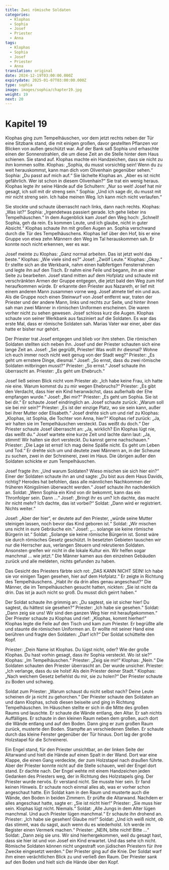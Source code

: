 ```yaml
---
title: Zwei römische Soldaten
categories:
  - Klophas
  - Sophia
  - Josef
  - Priester
  - Anna
tags:
  - Klophas
  - Sophia
  - Josef
  - Priester
  - Anna
translation: original
date: 2024-12-19T03:00:00.000Z
expirydate: 2025-01-07T03:00:00.000Z
type: sophia
image: images/sophia/chapter19.jpg
weight: 19
next: 20
---
```


# Kapitel 19



Klophas ging zum Tempelhäuschen, vor dem jetzt rechts neben der Tür eine Sitzbank stand, die mit einigen großen, davor gestellten Pflanzen vor Blicken von außen geschützt war.
Auf der Bank saß Sophia und erhaschte einen der Sonnenstrahlen, die um diese Zeit an die Stelle hinter dem Haus schienen.
Sie stand auf.
Klophas machte ein Handzeichen, dass sie nicht zu ihm kommen sollte.
Klophas: „Sophia, du musst vorsichtig sein! Wenn du zu weit herauskommst, kann man dich vom Olivenhain gegenüber sehen.“
Sophia: „Du passt auf mich auf.“
Sie lächelte Klophas an.
„Aber es ist nicht gefährlich. Wer ist schon in diesem Olivenhain?“
Sie trat ein wenig heraus.
Klophas legte ihr seine Hände auf die Schultern: „Nur so weit! Josef hat mir gesagt, ich soll mit dir streng sein.“
Sophia: „Und ich sage dir, du musst mit mir nicht streng sein.
Ich habe meinen Weg.
Ich kann mich nicht verlaufen.“

Sie stockte und schaute überrascht nach links, dann nach rechts.
Klophas: „Was ist?“
Sophia: „Irgendetwas passiert gerade.
Ich gehe lieber ins Tempelhäuschen.“
In dem Augenblick kam Josef den Weg hoch: „Schnell! Sophia, geh da rein.
Es kommen Leute, und ich glaube, nicht in guter Absicht.“
Klophas schaute ihn mit großen Augen an.
Sophia verschwand durch die Tür des Tempelhäuschens.
Klophas lief über den Hof, bis er eine Gruppe von etwa zehn Männern den Weg im Tal herauskommen sah.
Er konnte noch nicht erkennen, wer es war.

Josef meinte zu Klophas: „Ganz normal arbeiten.
Das ist jetzt wohl das beste.“
Klophas: „Wie viele sind es?“
Josef: „Zwölf Leute.“
Klophas: „Okay.“
Er stellte sich an die Werkbank, nahm einen halbfertigen Fensterrahmen und legte ihn auf den Tisch.
Er nahm eine Feile und begann, ihn an einer Seite zu bearbeiten.
Josef stand mitten auf dem Hofplatz und schaute mit verschränkten Armen der Gruppe entgegen, die jetzt bald den Weg zum Hof heraufkommen würde.
Er erkannte den Priester aus Nazareth, er lief mit einem anderen Mann zusammen vorne weg.
Josef atmete tief ein und aus.
Als die Gruppe noch einen Steinwurf von Josef entfernt war, traten der Priester und der andere Mann, links und rechts zur Seite, und hinter ihnen sah man zwei Männer in römischen Uniformen erscheinen.
Die waren vorher nicht zu sehen gewesen.
Josef schloss kurz die Augen.
Klophas schaute von seiner Werkbank aus fasziniert auf die Soldaten.
Es war das erste Mal, dass er römische Soldaten sah.
Marias Vater war einer, aber das hatte er bisher nur gehört.

Der Priester trat Josef entgegen und blieb vor ihm stehen.
Die römischen Soldaten stellten sich neben ihn.
Josef und der Priester schauten sich eine lange Zeit an.
Josef: „Sei gegrüßt, Priester! Was wollt ihr diesmal?
Wohne ich euch immer noch nicht weit genug von der Stadt weg?“
Priester: „Es geht um ernstere Dinge, diesmal.“
Josef: „So ernst, dass du zwei römische Soldaten mitbringen musst?“
Priester: „So ernst.“
Josef schaute ihn überrascht an.
Priester: „Es geht um Ehebruch.“

Josef ließ seinen Blick nicht vom Priester ab: „Ich habe keine Frau, ich hatte nie eine.
Warum kommst du zu mir wegen Ehebruchs?“
Priester: „Es gibt den Verdacht, dass hier ein Kind heranwächst, dass außerhalb der Ehe empfangen wurde.“
Josef: „Bei mir?“
Priester: „Es geht um Sophia.
Sie ist bei dir.“
Er schaute Josef eindringlich an.
Josef schaute zurück: „Warum soll sie bei mir sein?“
Priester: „Es ist der einzige Platz, wo sie sein kann, außer bei ihrer Mutter oder Elisabeth.“
Josef drehte sich um und rief zu Klophas: „Klophas, ist Sophia, die Tochter von Anna, hier?“
Klophas rief zurück: „Ja, wir halten sie im Tempelhäuschen versteckt.
Das weißt du doch.“
Der Priester schaute Josef überrascht an: „Ja, wirklich?
Ein Klophas lügt nie, das weißt du.“
Josef wartete eine kurze Zeit und lachte dann laut: „Ja, stimmt!
Wir halten sie dort versteckt.
Du kannst gerne nachschauen.“
Priester: „Die Lage ist ernst!
Ich mag deine Späße nicht.
Es geht um Leben und Tod.“
Er drehte sich um und deutete zwei Männern an, in der Scheune zu suchen, zwei in der Schreinerei, zwei im Haus.
Die übrigen außer den Soldaten schickte er zum Tempelhäuschen.

Josef fragte ihn: „Und warum Soldaten?
Wieso mischen sie sich hier ein?“
Einer der Soldaten schaute ihn an und sagte: „Du bist aus dem Haus Davids, richtig?
Herodes hat befohlen, dass alle männlichen Nachkommen der früheren Königslinien überwacht werden.“
Josef schaute ihn nachdenklich an.
Soldat: „Wenn Sophia ein Kind von dir bekommt, kann das ein Thronfolger sein.
Dann ...“
Josef: „Bringt ihr es um?
Ich dachte, das macht ihr nicht mehr?
Ich dachte, das ist vorbei?“
Soldat: „Dann wird er registriert.
Nichts weiter.“

Josef: „Aber der hier“, er deutete auf den Priester, „würde seine Mutter steinigen lassen, noch bevor das Kind geboren ist.“
Soldat: „Wir mischen uns nicht in eure Gebräuche ein.“
Josef: „... solange sie keine römische Bürgerin ist.“
Soldat: „Solange sie keine römische Bürgerin ist.
Sonst wäre sie durch römisches Gesetz geschützt.
In besetzten Gebieten tauschen wir nur die Herrscher aus, verlangen Steuern und rekrutieren Soldaten.
Ansonsten greifen wir nicht in die lokale Kultur ein.
Wir helfen sogar manchmal ... wie jetzt.“
Die Männer kamen aus den einzelnen Gebäuden zurück und alle meldeten, nichts gefunden zu haben.

Das Gesicht des Priesters färbte sich rot: „DAS KANN NICHT SEIN!
Ich habe sie vor einigen Tagen gesehen, hier auf dem Hofplatz.“
Er zeigte in Richtung des Tempelhäuschens.
„Habt ihr da drin alles genau angeschaut?“
Die Männer, die im Tempelhäuschen gesucht hatten, nickten: „Sie ist nicht da drin.
Das ist ja auch nicht so groß.
Du musst dich geirrt haben.“

Der Soldat schaute ihn grimmig an: „Du sagtest, sie ist sicher hier!
Du sagtest, du hättest sie gesehen?“
Priester: „Ich habe sie gesehen.“
Soldat: „Dann zeig sie uns! Wir sind den ganzen Weg hier mit heraufgekommen.“
Der Priester schaute zu Klophas und rief: „Klophas, kommt hierher!“
Klophas legte die Feile auf den Tisch und kam zum Priester.
Er begrüßte alle und staunte die römischen Uniformen an.
Er wollte mit seiner Hand eine berühren und fragte den Soldaten: „Darf ich?“
Der Soldat schüttelte den Kopf.

Priester: „Dein Name ist Klophas.
Du lügst nicht, oder?
Wie der große Klophas.
Du hast vorhin gesagt, dass ihr Sophia versteckt.
Wo ist sie?“
Klophas: „Im Tempelhäuschen.“
Priester: „Zeig sie mir!“
Klophas: „Nein.“
Die Soldaten schauten den Priester überrascht an.
Der wurde unsicher.
Priester: „Ich verlange, dass du sie holst!
Als dein Priester deiner Stadt.“
Klophas: „Nach welchem Gesetz befiehlst du mir, sie zu holen?“
Der Priester schaute zu Boden und schwieg.

Soldat zum Priester: „Warum schaust du nicht selbst nach?
Deine Leute scheinen dir ja nicht zu gehorchen.“
Der Priester schaute den Soldaten an und dann Klophas, schob diesen beiseite und ging in Richtung Tempelhäuschen.
Im Häuschen stellte er sich in die Mitte des großen Raums und lauschte.
Er schaute die Wände entlang, den Altar.
Er sah nichts Auffälliges.
Er schaute in den kleinen Raum neben dem großen, auch dort die Wände entlang und auf den Boden.
Dann ging er zum großen Raum zurück, musterte den Boden.
Stampfte an verschiedenen Stellen.
Er schaute durch das kleine Fenster gegenüber der Tür hinaus.
Dort lag der große Holzstapel für die Schreinerei.

Ein Engel stand, für den Priester unsichtbar, an der linken Seite der Altarwand und hielt die Hände auf einen Spalt in der Wand.
Dort war eine Klappe, die einen Gang verdeckte, der zum Holzstapel nach draußen führte.
Aber der Priester konnte nicht auf die Stelle schauen, weil der Engel dort stand.
Er dachte nach.
Der Engel wehte mit einem Handzeichen jeden Gedanken des Priesters weg, der in Richtung des Holzstapels ging.
Der Priester wurde nervös.
Er verstand nicht.
Sie musste hier sein.
Er fand keinen Hinweis.
Er schaute noch einmal alles ab, was er vorher schon angeschaut hatte.
Ein Soldat kam in den Raum und musterte auch die Wände, den Boden in beiden Zimmern.
Er prüfte die Altarwand.
Nachdem er alles angeschaut hatte, sagte er: „Sie ist nicht hier!“
Priester: „Sie muss hier sein.
Klophas lügt nicht.
Niemals.“
Soldat: „Alle Jungs in dem Alter lügen manchmal.
Und auch Priester lügen manchmal.“
Er schaute ihn drohend an.
Priester: „Ich habe sie gesehen! Glaube mir!“
Soldat: „Und ich weiß nicht, ob das stimmt, was du sagst, auch wenn du es wiederholst.
Ich werde im Register einen Vermerk machen.“
Priester: „NEIN, bitte nicht! Bitte ...“
Soldat: „Dann zeig sie uns.
Wir sind hierhergekommen, weil du gesagt hast, dass sie hier ist und von Josef ein Kind erwartet.
Und das sehe ich nicht.
Römische Soldaten können nicht ungestraft von jüdischen Priestern für ihre Zwecke eingesetzt werden.“
Der Priester ging auf die Knie.
Der Soldat warf ihm einen verächtlichen Blick zu und verließ den Raum.
Der Priester sank auf den Boden und hielt sich die Hände über den Kopf.
